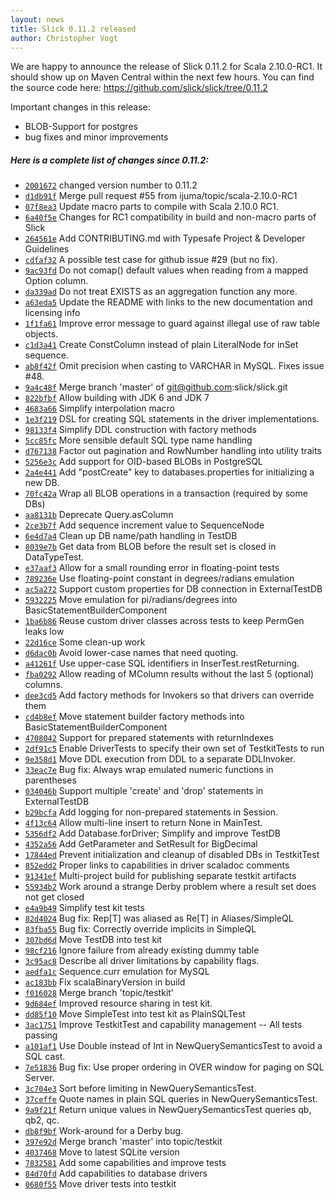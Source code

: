 ```yaml
---
layout: news
title: Slick 0.11.2 released
author: Christopher Vogt
---
```

We are happy to announce the release of Slick 0.11.2 for Scala 2.10.0-RC1. It
should show up on Maven Central within the next few hours. You can find the
source code here: <https://github.com/slick/slick/tree/0.11.2>

Important changes in this release:

* BLOB-Support for postgres
* bug fixes and minor improvements

##### Here is a complete list of changes since 0.11.2:

* [``2001672``](https://github.com/slick/slick/commit/2001672552ec879027a7ddac60f7a85b9c6d454d) changed version number to 0.11.2
* [``d1db91f``](https://github.com/slick/slick/commit/d1db91f0ffb1ed1ae691992b71794265f96b7a71) Merge pull request #55 from ijuma/topic/scala-2.10.0-RC1
* [``07f8ea3``](https://github.com/slick/slick/commit/07f8ea39cadd7381df55efb5db34a8fbb92cc921) Update macro parts to compile with Scala 2.10.0 RC1.
* [``6a40f5e``](https://github.com/slick/slick/commit/6a40f5ecb463098c30f9f5118ae7524dde153b74) Changes for RC1 compatibility in build and non-macro parts of Slick
* [``264561e``](https://github.com/slick/slick/commit/264561e80e32560f79642011b4e440a43f9195d1) Add CONTRIBUTING.md with Typesafe Project & Developer Guidelines
* [``cdfaf32``](https://github.com/slick/slick/commit/cdfaf323ef712340ae52c07f20584b0b6b52cc68) A possible test case for github issue #29 (but no fix).
* [``9ac93fd``](https://github.com/slick/slick/commit/9ac93fdbc19bc1e8c0af7aefff691afee1d83ab4) Do not comap() default values when reading from a mapped Option column.
* [``da339ad``](https://github.com/slick/slick/commit/da339ad92449f9b04c98c2460ecb9d8553dafdef) Do not treat EXISTS as an aggregation function any more.
* [``a63eda5``](https://github.com/slick/slick/commit/a63eda56a515d0753d0aaeeac57b80103ad0ee12) Update the README with links to the new documentation and licensing info
* [``1f1fa61``](https://github.com/slick/slick/commit/1f1fa61abdcf038ea75b8611837f0cf5afac666b) Improve error message to guard against illegal use of raw table objects.
* [``c1d3a41``](https://github.com/slick/slick/commit/c1d3a41047cfe8e44de6ef0020bebb1ea1a9b0a2) Create ConstColumn instead of plain LiteralNode for inSet sequence.
* [``ab8f42f``](https://github.com/slick/slick/commit/ab8f42fcbd890674ef6f145a862f84e08943510e) Omit precision when casting to VARCHAR in MySQL. Fixes issue #48.
* [``9a4c48f``](https://github.com/slick/slick/commit/9a4c48fdbd43e9d42a4384d5e262bdf716a8e904) Merge branch 'master' of git@github.com:slick/slick.git
* [``822bfbf``](https://github.com/slick/slick/commit/822bfbf97abd25f79f63f3f39392d0ef07846940) Allow building with JDK 6 and JDK 7
* [``4683a66``](https://github.com/slick/slick/commit/4683a667664c8c11157a9330ef7b92f02950041c) Simplify interpolation macro
* [``1e3f219``](https://github.com/slick/slick/commit/1e3f219cac290d47594b8c033e35b78870a89fbc) DSL for creating SQL statements in the driver implementations.
* [``98133f4``](https://github.com/slick/slick/commit/98133f41f6da870da26617ec9f26f4322f2cadb2) Simplify DDL construction with factory methods
* [``5cc85fc``](https://github.com/slick/slick/commit/5cc85fcb562a10b71fa7f8e8dbae34dc455b0880) More sensible default SQL type name handling
* [``d767138``](https://github.com/slick/slick/commit/d76713853e0c9ac94f00acc9953f83761a23ab9b) Factor out pagination and RowNumber handling into utility traits
* [``5256e3c``](https://github.com/slick/slick/commit/5256e3c6f16d21761d00574d7b1b64908f5983d0) Add support for OID-based BLOBs in PostgreSQL
* [``2a4e441``](https://github.com/slick/slick/commit/2a4e441ea06b92a3f6fac732e7846e4846a2de69) Add "postCreate" key to databases.properties for initializing a new DB.
* [``70fc42a``](https://github.com/slick/slick/commit/70fc42a0b78ca3427830686595ab86fc22b440a2) Wrap all BLOB operations in a transaction (required by some DBs)
* [``aa8131b``](https://github.com/slick/slick/commit/aa8131bf55f0684a40a599180075994a0c713c0b) Deprecate Query.asColumn
* [``2ce3b7f``](https://github.com/slick/slick/commit/2ce3b7ff26cc20b95bd511c855d8a1a611131d3f) Add sequence increment value to SequenceNode
* [``6e4d7a4``](https://github.com/slick/slick/commit/6e4d7a4d23fac9656f5da2b2492a87577bf19143) Clean up DB name/path handling in TestDB
* [``8039e7b``](https://github.com/slick/slick/commit/8039e7b0df7a27b051bc0a629130324adcc38ff7) Get data from BLOB before the result set is closed in DataTypeTest.
* [``e37aaf3``](https://github.com/slick/slick/commit/e37aaf32856d70af3bdcecd3680c883df57196f6) Allow for a small rounding error in floating-point tests
* [``789236e``](https://github.com/slick/slick/commit/789236e88930ce0eed66b1737c36a32055d54a9e) Use floating-point constant in degrees/radians emulation
* [``ac5a272``](https://github.com/slick/slick/commit/ac5a2725f7f88f69b5d871e7be2ee906ad9387c0) Support custom properties for DB connection in ExternalTestDB
* [``5932225``](https://github.com/slick/slick/commit/5932225f010b267ce15667629d35f8bfe18622bf) Move emulation for pi/radians/degrees into BasicStatementBuilderComponent
* [``1ba6b86``](https://github.com/slick/slick/commit/1ba6b86e5583c6bf95a17f7f4b922a6dbef55557) Reuse custom driver classes across tests to keep PermGen leaks low
* [``22d16ce``](https://github.com/slick/slick/commit/22d16ce3bda09170753878932c6bf363fa97ea6a) Some clean-up work
* [``d6dac0b``](https://github.com/slick/slick/commit/d6dac0b9df3978a22dbf7f07197f14e84b276173) Avoid lower-case names that need quoting.
* [``a41261f``](https://github.com/slick/slick/commit/a41261ff86f8fc0c4dc97cddeaabb7fa98af03fc) Use upper-case SQL identifiers in InserTest.restReturning.
* [``fba0292``](https://github.com/slick/slick/commit/fba0292b7e447985d2b8126cead2b18b3043adf6) Allow reading of MColumn results without the last 5 (optional) columns.
* [``dee3cd5``](https://github.com/slick/slick/commit/dee3cd5dc43f6feef9840a522a00df687d2d7076) Add factory methods for Invokers so that drivers can override them
* [``cd4b8ef``](https://github.com/slick/slick/commit/cd4b8ef01e0d42da175c08e190569b0d5f078197) Move statement builder factory methods into BasicStatementBuilderComponent
* [``4708042``](https://github.com/slick/slick/commit/470804232d870801488931473ed08ea8af262307) Support for prepared statements with returnIndexes
* [``2df91c5``](https://github.com/slick/slick/commit/2df91c55aaefd942c3848a68210ac3f64f0dc89b) Enable DriverTests to specify their own set of TestkitTests to run
* [``9e358d1``](https://github.com/slick/slick/commit/9e358d1f102e2f863132a5cea2918567c4a5656a) Move DDL execution from DDL to a separate DDLInvoker.
* [``33eac7e``](https://github.com/slick/slick/commit/33eac7e4de82abeb970be397fd3d44b4bf43277b) Bug fix: Always wrap emulated numeric functions in parentheses
* [``034046b``](https://github.com/slick/slick/commit/034046b80117590cd15ac36d7125f8977270e013) Support multiple 'create' and 'drop' statements in ExternalTestDB
* [``b29bcfa``](https://github.com/slick/slick/commit/b29bcfafccbed8e6e18097913df65cf30c80efe9) Add logging for non-prepared statements in Session.
* [``4f13c64``](https://github.com/slick/slick/commit/4f13c64deb628c06273ef1dac6680db0d30f9e8d) Allow multi-line insert to return None in MainTest.
* [``5356df2``](https://github.com/slick/slick/commit/5356df2623baf4ade0500574616da12a6717788c) Add Database.forDriver; Simplify and improve TestDB
* [``4352a56``](https://github.com/slick/slick/commit/4352a5637a331f85f33ab5dbff50f4ae51ac01b1) Add GetParameter and SetResult for BigDecimal
* [``17844ed``](https://github.com/slick/slick/commit/17844ed1497206d4d58ee9628d263f0c91fb45a5) Prevent initialization and cleanup of disabled DBs in TestkitTest
* [``852edd2``](https://github.com/slick/slick/commit/852edd28b0c34597f0b21617851ea4a2ec5f2990) Proper links to capabilities in driver scaladoc comments
* [``91341ef``](https://github.com/slick/slick/commit/91341ef3eaf90b83ee9d2c30a015e04780b9437c) Multi-project build for publishing separate testkit artifacts
* [``55934b2``](https://github.com/slick/slick/commit/55934b278ab127b52ac7d2b921c35724304c2a23) Work around a strange Derby problem where a result set does not get closed
* [``e4a9b49``](https://github.com/slick/slick/commit/e4a9b499c37ebf48b0c8312ed20646b0450c7329) Simplify test kit tests
* [``82d4024``](https://github.com/slick/slick/commit/82d40240b35b9336725d2f23ee7b783d8d5a4727) Bug fix: Rep\[T\] was aliased as Re\[T\] in Aliases/SimpleQL
* [``83fba55``](https://github.com/slick/slick/commit/83fba55322c0d68244b548e4cf5c81b39cea9417) Bug fix: Correctly override implicits in SimpleQL
* [``307bd6d``](https://github.com/slick/slick/commit/307bd6dcf26a593d59a7dc2b9e869a467439fd55) Move TestDB into test kit
* [``98cf216``](https://github.com/slick/slick/commit/98cf2168ac8a45cc8141750ba5e4a244b986f9ac) Ignore failure from already existing dummy table
* [``3c95ac8``](https://github.com/slick/slick/commit/3c95ac8b3c1960c9107dd604bd0fa8c141ddc95a) Describe all driver limitations by capability flags.
* [``aedfa1c``](https://github.com/slick/slick/commit/aedfa1c5c7e0affe02d87a6b244c1f3ffd4a666a) Sequence.curr emulation for MySQL
* [``ac183bb``](https://github.com/slick/slick/commit/ac183bb54980c941ae006263c94be4b840e71c8b) Fix scalaBinaryVersion in build
* [``f016028``](https://github.com/slick/slick/commit/f016028ada2ae620d0d9b28631ecea3233478937) Merge branch 'topic/testkit'
* [``9d684ef``](https://github.com/slick/slick/commit/9d684ef9770535b7d603bd5a8cd4d9b846dd865c) Improved resource sharing in test kit.
* [``dd85f10``](https://github.com/slick/slick/commit/dd85f101c663cb7ad2e1f946d4b6490d232fd0d9) Move SimpleTest into test kit as PlainSQLTest
* [``3ac1751``](https://github.com/slick/slick/commit/3ac1751d4eb24826b83ed8e65a385b175b9e52bd) Improve TestkitTest and capability management -- All tests passing
* [``a101af1``](https://github.com/slick/slick/commit/a101af1d2db12976d65ffd3935371d607c37d69a) Use Double instead of Int in NewQuerySemanticsTest to avoid a SQL cast.
* [``7e51836``](https://github.com/slick/slick/commit/7e51836a687678b6afe76a225f04b16786116403) Bug fix: Use proper ordering in OVER window for paging on SQL Server.
* [``3c704e3``](https://github.com/slick/slick/commit/3c704e3043621e7a8fcabfa8d5d18778fabd99de) Sort before limiting in NewQuerySemanticsTest.
* [``37ceffe``](https://github.com/slick/slick/commit/37ceffe3317a2d42b3a80e3372e6a88cf02e730e) Quote names in plain SQL queries in NewQuerySemanticsTest.
* [``9a9f21f``](https://github.com/slick/slick/commit/9a9f21f06695655ccb381757eb9b7f202640b082) Return unique values in NewQuerySemanticsTest queries qb, qb2, qc.
* [``db8f9bf``](https://github.com/slick/slick/commit/db8f9bf5b12579d1fde1ac549b76e2305c45b323) Work-around for a Derby bug.
* [``397e92d``](https://github.com/slick/slick/commit/397e92dd9a3dc1d97f26fe4c209aa7bfdae59b12) Merge branch 'master' into topic/testkit
* [``4037468``](https://github.com/slick/slick/commit/40374683b20d69ec19d62e4954bd1d6050e249a2) Move to latest SQLite version
* [``7832581``](https://github.com/slick/slick/commit/78325811fec00f39e55e90326a1ffa91e4412590) Add some capabilities and improve tests
* [``84d70fd``](https://github.com/slick/slick/commit/84d70fd5bf7202b65491b0c719e53c0b8abe7742) Add capabilities to database drivers
* [``0680f55``](https://github.com/slick/slick/commit/0680f5532bea095d4d0726ff97932fe4ac7a6709) Move driver tests into testkit
